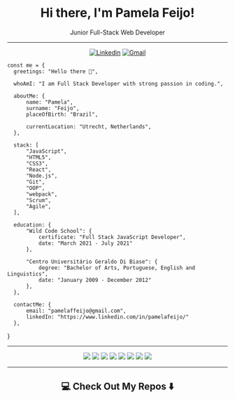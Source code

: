 <div align="center">

# Hi there, I'm Pamela Feijo!
Junior Full-Stack Web Developer

</div>

---

<div align="center">
  
[![Linkedin](https://img.shields.io/badge/-LinkedIn-blue?style=flat&logo=Linkedin&logoColor=white)](https://www.linkedin.com/in/pamelafeijo/)
[![Gmail](https://img.shields.io/badge/-Gmail-c14438?style=flat&logo=Gmail&logoColor=white)](mailto:pamelaffeijo@gmail.com)

  
</div>

    const me = {
      greetings: "Hello there 👋",

      whoAmI: "I am Full Stack Developer with strong passion in coding.",

      aboutMe: {
          name: "Pamela",
          surname: "Feijo",       
          placeOfBirth: "Brazil",

          currentLocation: "Utrecht, Netherlands",
      },

      stack: [
          "JavaScript",
          "HTML5",
          "CSS3",
          "React",    
          "Node.js",
          "Git",
          "OOP",
          "webpack",     
          "Scrum",
          "Agile",
      ],  

      education: {
          "Wild Code School": {
              certificate: "Full Stack JavaScript Developer",
              date: "March 2021 - July 2021"
          },

          "Centro Universitário Geraldo Di Biase": {
              degree: "Bachelor of Arts, Portuguese, English and Linguistics",
              date: "January 2009 - December 2012"
          },
      },

      contactMe: {
          email: "pamelaffeijo@gmail.com",
          linkedIn: "https://www.linkedin.com/in/pamelafeijo/"
      },
}


---


<div align="center"> 
   <img src="https://img.shields.io/badge/javascript%20-%23323330.svg?&style=for-the-badge&logo=javascript&logoColor=%23F7DF1E"/> 
   <img src="https://img.shields.io/badge/html5%20-%23E34F26.svg?&style=for-the-badge&logo=html5&logoColor=white"/> 
   <img src="https://img.shields.io/badge/css3%20-%231572B6.svg?&style=for-the-badge&logo=css3&logoColor=white"/> 
   <img src="https://img.shields.io/badge/markdown-%23000000.svg?&style=for-the-badge&logo=markdown&logoColor=white"/> 
   <img src="https://img.shields.io/badge/react%20-%2320232a.svg?&style=for-the-badge&logo=react&logoColor=%2361DAFB"/> 
   <img src="https://img.shields.io/badge/bootstrap%20-%23563D7C.svg?&style=for-the-badge&logo=bootstrap&logoColor=white"/> 
   <img src="https://img.shields.io/badge/SASS%20-hotpink.svg?&style=for-the-badge&logo=SASS&logoColor=white"/> 
   <img src="https://img.shields.io/badge/mysql%20-blue.svg?&style=for-the-badge&logo=mysql&logoColor=white"/> </div>


---
## <div align="center"> 💻 Check Out My Repos ⬇️ </div>



